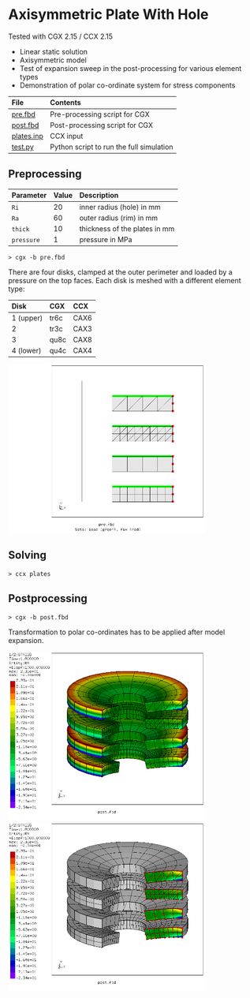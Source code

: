 # Axisymmetric Plate With Hole
Tested with CGX 2.15 / CCX 2.15

+ Linear static solution
+ Axisymmetric model
+ Test of expansion sweep in the post-processing for various element types
+ Demonstration of polar co-ordinate system for stress components

File                      | Contents    
:-------------           | :-------------         
[pre.fbd](pre.fbd)       |Pre-processing script for CGX     
[post.fbd](post.fbd)     | Post-processing script for CGX
[plates.inp](plates.inp) | CCX input
[test.py](test.py)       | Python script to run the full simulation

## Preprocessing

| Parameter      | Value   | Description                       |
| :------------- |  :----  | :-------------                    |
| `Ri`           | 20      | inner radius (hole) in mm         |
| `Ra`           | 60      | outer radius (rim) in mm          |
| `thick`        | 10      | thickness of the plates in mm     |
| `pressure`     | 1       | pressure in MPa                   |

```
> cgx -b pre.fbd
```
There are four disks, clamped at the outer perimeter and loaded by a pressure on the top faces. Each disk is meshed with a different element type:

Disk     |CGX  | CCX
:--      |:--  | :--
1 (upper)|tr6c |CAX6
2        |tr3c | CAX3
3        |qu8c | CAX8
4 (lower)|qu4c | CAX4

<img src="mesh.png" width="400" title="Disks with different element types. Centerline added just for clarity">

## Solving
```
> ccx plates
```

## Postprocessing
```
> cgx -b post.fbd
```
Transformation to polar co-ordinates has to be applied after model expansion.

<img src="polar.png" width="400" title="Expanded model, radial normal stress SRR"><img src="2D3D.png" width="400" title="Expanded model with just the base region coloured">
